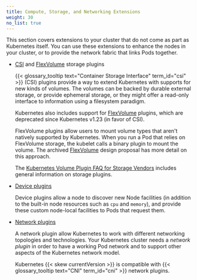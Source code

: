 ```yaml
---
title: Compute, Storage, and Networking Extensions
weight: 30
no_list: true
---
```


This section covers extensions to your cluster that do not come as part as Kubernetes itself.
You can use these extensions to enhance the nodes in your cluster, or to provide the network
fabric that links Pods together.

* [CSI](/docs/concepts/storage/volumes/#csi) and [FlexVolume](/docs/concepts/storage/volumes/#flexvolume) storage plugins

  {{< glossary_tooltip text="Container Storage Interface" term_id="csi" >}} (CSI) plugins
  provide a way to extend Kubernetes with supports for new kinds of volumes. The volumes can
  be backed by durable external storage, or provide ephemeral storage, or they might offer a
  read-only interface to information using a filesystem paradigm.

  Kubernetes also includes support for [FlexVolume](/docs/concepts/storage/volumes/#flexvolume)
  plugins, which are deprecated since Kubernetes v1.23 (in favor of CSI).

  FlexVolume plugins allow users to mount volume types that aren't natively
  supported by Kubernetes. When you run a Pod that relies on FlexVolume
  storage, the kubelet calls a binary plugin to mount the volume. The archived
  [FlexVolume](https://git.k8s.io/design-proposals-archive/storage/flexvolume-deployment.md)
  design proposal has more detail on this approach.

  The [Kubernetes Volume Plugin FAQ for Storage Vendors](https://github.com/kubernetes/community/blob/master/sig-storage/volume-plugin-faq.md#kubernetes-volume-plugin-faq-for-storage-vendors)
  includes general information on storage plugins.

* [Device plugins](/docs/concepts/extend-kubernetes/compute-storage-net/device-plugins/)

  Device plugins allow a node to discover new Node facilities (in addition to the
  built-in node resources such as `cpu` and `memory`), and provide these custom node-local
  facilities to Pods that request them.

* [Network plugins](/docs/concepts/extend-kubernetes/compute-storage-net/network-plugins/)

  A network plugin allow Kubernetes to work with different networking topologies and technologies.
  Your Kubernetes cluster needs a _network plugin_ in order to have a working Pod network
  and to support other aspects of the Kubernetes network model.

  Kubernetes {{< skew currentVersion >}} is compatible with {{< glossary_tooltip text="CNI" term_id="cni" >}}
  network plugins.

